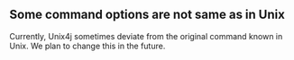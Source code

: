 ## Some command options are not same as in Unix ##
Currently, Unix4j sometimes deviate from the original command known in Unix. We plan to change this in the future.